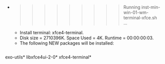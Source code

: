 * >>>>>>>>> Running inst-min-win-01-wm-terminal-xfce.sh ...
  * Install terminal: xfce4-terminal.
  * Disk size = 2710396K. Space Used = 4K. Runtime = 00:00:00:03.
  * The following NEW packages will be installed:
  ```bash
exo-utils* libxfce4ui-2-0* xfce4-terminal*
  ```
